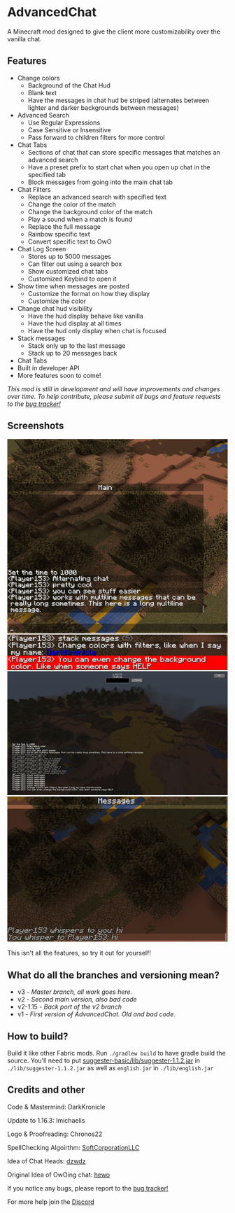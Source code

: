 # AdvancedChat

A Minecraft mod designed to give the client more customizability over the vanilla chat.

## Features

- Change colors
    - Background of the Chat Hud
    - Blank text
    - Have the messages in chat hud be striped (alternates between lighter and darker backgrounds between messages)
- Advanced Search
    - Use Regular Expressions
    - Case Sensitive or Insensitive
    - Pass forward to children filters for more control
- Chat Tabs
    - Sections of chat that can store specific messages that matches an advanced search
    - Have a preset prefix to start chat when you open up chat in the specified tab
    - Block messages from going into the main chat tab
- Chat Filters
    - Replace an advanced search with specified text
    - Change the color of the match
    - Change the background color of the match
    - Play a sound when a match is found
    - Replace the full message
    - Rainbow specific text
    - Convert specific text to OwO
- Chat Log Screen
    - Stores up to 5000 messages
    - Can filter out using a search box
    - Show customized chat tabs
    - Customized Keybind to open it
- Show time when messages are posted
    - Customize the format on how they display
    - Customize the color
- Change chat hud visibility
    - Have the hud display behave like vanilla
    - Have the hud display at all times
    - Have the hud only display when chat is focused
- Stack messages
    - Stack only up to the last message
    - Stack up to 20 messages back
- Chat Tabs
- Built in developer API
- More features soon to come!

*This mod is still in development and will have improvements and changes over time. To help contribute, please submit all bugs and feature requests to the [bug tracker!](https://github.com/DarkKronicle/AdvancedChat/issues)*

## Screenshots

![alternate](images/alternate.png)
![colors](images/colors.png)
![logscreen](images/logscreen.png)
![tab](images/tab.png)

This isn't all the features, so try it out for yourself!

## What do all the branches and versioning mean?

- v3 - *Master branch, all work goes here.*
- v2 - *Second main version, also bad code*
- v2-1.15 - *Back port of the v2 branch*
- v1 - *First version of AdvancedChat. Old and bad code.*

## How to build?

Build it like other Fabric mods. Run `./gradlew build` to have gradle build the source. You'll need to put [suggester-basic/lib/suggester-1.1.2.jar](http://www.softcorporation.com/products/suggester/) in `./lib/suggester-1.1.2.jar` as well as `english.jar` in `./lib/english.jar`

## Credits and other

Code & Mastermind: DarkKronicle

Update to 1.16.3: Imichaelis

Logo & Proofreading: Chronos22

SpellChecking Algoirthm: [SoftCorporationLLC](http://www.softcorporation.com/products/suggester/)

Idea of Chat Heads: [dzwdz](https://github.com/dzwdz/chat_heads/blob/fabric-1.16.x/)

Original Idea of OwOing chat: [hewo](https://github.com/Arc-blroth/hewo)

If you notice any bugs, please report to the [bug tracker!](https://github.com/DarkKronicle/AdvancedChat/issues)

For more help join the [Discord](https://discord.gg/WnaE3uZxDA)

